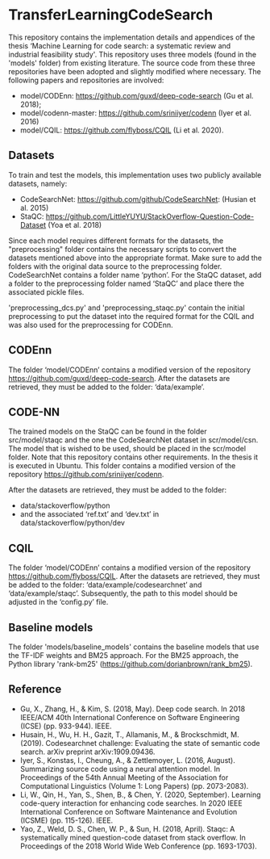 # TransferLearningCodeSearch

This repository contains the implementation details and appendices of the thesis ‘Machine Learning for code search: a systematic review and industrial feasibility study'. This repository uses three models (found in the 'models' folder) from existing literature. The source code from these three repositories have been adopted and slightly modified where necessary. The following papers and repositories are involved:
- model/CODEnn: https://github.com/guxd/deep-code-search (Gu et al. 2018);
- model/codenn-master: https://github.com/sriniiyer/codenn (Iyer et al. 2016)
- model/CQIL: https://github.com/flyboss/CQIL (Li et al. 2020).

## Datasets
To train and test the models, this implementation uses two publicly available datasets, namely:
- CodeSearchNet: https://github.com/github/CodeSearchNet: (Husian et al. 2015) 
- StaQC: https://github.com/LittleYUYU/StackOverflow-Question-Code-Dataset (Yoa et al. 2018)

Since each model requires different formats for the datasets, the "preprocessing" folder contains the necessary scripts to convert the datasets mentioned above into the appropriate format.
Make sure to add the folders with the original data source to the preprocessing folder. CodeSearchNet contains a folder name ‘python’. For the StaQC dataset, add a folder to the preprocessing folder named ‘StaQC’ and place there the associated pickle files.

'preprocessing_dcs.py' and 'preprocessing_staqc.py' contain the initial preprocessing to put the dataset into the required format for the CQIL and was also used for the preprocessing for CODEnn.


## CODEnn
The folder ‘model/CODEnn’ contains a modified version of the repository https://github.com/guxd/deep-code-search. 
After the datasets are retrieved, they must be added to the folder: ‘data/example’.



## CODE-NN
The trained models on the StaQC can be found in the folder src/model/staqc and the one the CodeSearchNet dataset in scr/model/csn. The model that is wished to be used, should be placed in the scr/model folder.
Note that this repository contains other requirements. In the thesis it is executed in Ubuntu. 
This folder contains a modified version of the repository https://github.com/sriniiyer/codenn. 

After the datasets are retrieved, they must be added to the folder:
-	data/stackoverflow/python
-	and the associated ‘ref.txt’ and ‘dev.txt’ in data/stackoverflow/python/dev

## CQIL
The folder ‘model/CODEnn’ contains a modified version of the repository https://github.com/flyboss/CQIL. After the datasets are retrieved, they must be added to the folder: ‘data/example/codesearchnet’ and ‘data/example/staqc’. Subsequently, the path to this model should be adjusted in the ‘config.py’ file.

## Baseline models
The folder 'models/baseline_models' contains the baseline models that use the TF-IDF weights and BM25 approach. For the BM25 approach, the Python library 'rank-bm25' (https://github.com/dorianbrown/rank_bm25).

## Reference
- Gu, X., Zhang, H., & Kim, S. (2018, May). Deep code search. In 2018 IEEE/ACM 40th International Conference on Software Engineering (ICSE) (pp. 933-944). IEEE.
- Husain, H., Wu, H. H., Gazit, T., Allamanis, M., & Brockschmidt, M. (2019). Codesearchnet challenge: Evaluating the state of semantic code search. arXiv preprint arXiv:1909.09436.
- Iyer, S., Konstas, I., Cheung, A., & Zettlemoyer, L. (2016, August). Summarizing source code using a neural attention model. In Proceedings of the 54th Annual Meeting of the Association for Computational Linguistics (Volume 1: Long Papers) (pp. 2073-2083).
- Li, W., Qin, H., Yan, S., Shen, B., & Chen, Y. (2020, September). Learning code-query interaction for enhancing code searches. In 2020 IEEE International Conference on Software Maintenance and Evolution (ICSME) (pp. 115-126). IEEE.
- Yao, Z., Weld, D. S., Chen, W. P., & Sun, H. (2018, April). Staqc: A systematically mined question-code dataset from stack overflow. In Proceedings of the 2018 World Wide Web Conference (pp. 1693-1703).

